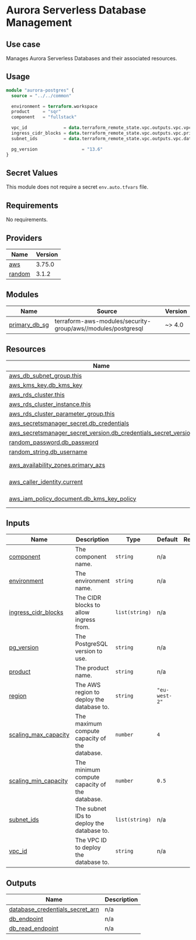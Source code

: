 # Aurora Serverless Database Management

## Use case

Manages Aurora Serverless Databases and their associated resources.

## Usage

```terraform
module "aurora-postgres" {
  source = "../../common"

  environment = terraform.workspace
  product     = "sqr"
  component   = "fullstack"

  vpc_id              = data.terraform_remote_state.vpc.outputs.vpc.vpc_id
  ingress_cidr_blocks = data.terraform_remote_state.vpc.outputs.vpc.private_subnets_cidr_blocks
  subnet_ids          = data.terraform_remote_state.vpc.outputs.vpc.database_subnets

  pg_version                 = "13.6"
}
```

## Secret Values

This module does not require a secret `env.auto.tfvars` file.

<!-- BEGIN_TF_DOCS -->
## Requirements

No requirements.

## Providers

| Name | Version |
|------|---------|
| <a name="provider_aws"></a> [aws](#provider\_aws) | 3.75.0 |
| <a name="provider_random"></a> [random](#provider\_random) | 3.1.2 |

## Modules

| Name | Source | Version |
|------|--------|---------|
| <a name="module_primary_db_sg"></a> [primary\_db\_sg](#module\_primary\_db\_sg) | terraform-aws-modules/security-group/aws//modules/postgresql | ~> 4.0 |

## Resources

| Name | Type |
|------|------|
| [aws_db_subnet_group.this](https://registry.terraform.io/providers/hashicorp/aws/latest/docs/resources/db_subnet_group) | resource |
| [aws_kms_key.db_kms_key](https://registry.terraform.io/providers/hashicorp/aws/latest/docs/resources/kms_key) | resource |
| [aws_rds_cluster.this](https://registry.terraform.io/providers/hashicorp/aws/latest/docs/resources/rds_cluster) | resource |
| [aws_rds_cluster_instance.this](https://registry.terraform.io/providers/hashicorp/aws/latest/docs/resources/rds_cluster_instance) | resource |
| [aws_rds_cluster_parameter_group.this](https://registry.terraform.io/providers/hashicorp/aws/latest/docs/resources/rds_cluster_parameter_group) | resource |
| [aws_secretsmanager_secret.db_credentials](https://registry.terraform.io/providers/hashicorp/aws/latest/docs/resources/secretsmanager_secret) | resource |
| [aws_secretsmanager_secret_version.db_credentials_secret_version](https://registry.terraform.io/providers/hashicorp/aws/latest/docs/resources/secretsmanager_secret_version) | resource |
| [random_password.db_password](https://registry.terraform.io/providers/hashicorp/random/latest/docs/resources/password) | resource |
| [random_string.db_username](https://registry.terraform.io/providers/hashicorp/random/latest/docs/resources/string) | resource |
| [aws_availability_zones.primary_azs](https://registry.terraform.io/providers/hashicorp/aws/latest/docs/data-sources/availability_zones) | data source |
| [aws_caller_identity.current](https://registry.terraform.io/providers/hashicorp/aws/latest/docs/data-sources/caller_identity) | data source |
| [aws_iam_policy_document.db_kms_key_policy](https://registry.terraform.io/providers/hashicorp/aws/latest/docs/data-sources/iam_policy_document) | data source |

## Inputs

| Name | Description | Type | Default | Required |
|------|-------------|------|---------|:--------:|
| <a name="input_component"></a> [component](#input\_component) | The component name. | `string` | n/a | yes |
| <a name="input_environment"></a> [environment](#input\_environment) | The environment name. | `string` | n/a | yes |
| <a name="input_ingress_cidr_blocks"></a> [ingress\_cidr\_blocks](#input\_ingress\_cidr\_blocks) | The CIDR blocks to allow ingress from. | `list(string)` | n/a | yes |
| <a name="input_pg_version"></a> [pg\_version](#input\_pg\_version) | The PostgreSQL version to use. | `string` | n/a | yes |
| <a name="input_product"></a> [product](#input\_product) | The product name. | `string` | n/a | yes |
| <a name="input_region"></a> [region](#input\_region) | The AWS region to deploy the database to. | `string` | `"eu-west-2"` | no |
| <a name="input_scaling_max_capacity"></a> [scaling\_max\_capacity](#input\_scaling\_max\_capacity) | The maximum compute capacity of the database. | `number` | `4` | no |
| <a name="input_scaling_min_capacity"></a> [scaling\_min\_capacity](#input\_scaling\_min\_capacity) | The minimum compute capacity of the database. | `number` | `0.5` | no |
| <a name="input_subnet_ids"></a> [subnet\_ids](#input\_subnet\_ids) | The subnet IDs to deploy the database to. | `list(string)` | n/a | yes |
| <a name="input_vpc_id"></a> [vpc\_id](#input\_vpc\_id) | The VPC ID to deploy the database to. | `string` | n/a | yes |

## Outputs

| Name | Description |
|------|-------------|
| <a name="output_database_credentials_secret_arn"></a> [database\_credentials\_secret\_arn](#output\_database\_credentials\_secret\_arn) | n/a |
| <a name="output_db_endpoint"></a> [db\_endpoint](#output\_db\_endpoint) | n/a |
| <a name="output_db_read_endpoint"></a> [db\_read\_endpoint](#output\_db\_read\_endpoint) | n/a |
<!-- END_TF_DOCS -->